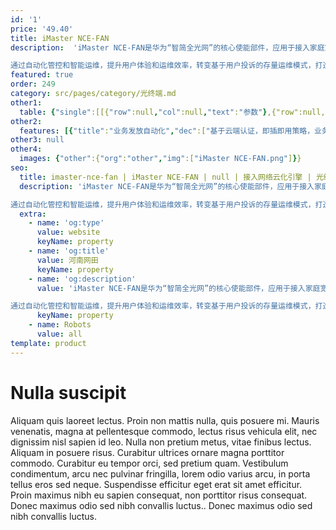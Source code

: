 ```yaml
---
id: '1'
price: '49.40'
title: iMaster NCE-FAN
description:  'iMaster NCE-FAN是华为“智简全光网”的核心使能部件，应用于接入家庭宽带、家庭网络等多种场景。

通过自动化管控和智能运维，提升用户体验和运维效率，转变基于用户投诉的存量运维模式，打造下一代自动化的接入网络。'
featured: true
order: 249
category: src/pages/category/光终端.md
other1: 
  table: {"single":[[{"row":null,"col":null,"text":"参数"},{"row":null,"col":null,"text":"NCE-FAN"}],[{"row":null,"col":null,"text":"基础功能"},{"row":null,"col":null,"text":"拓扑管理\n性能管理\n存量管理\n网元软件管理"}],[{"row":null,"col":null,"text":"网络管理"},{"row":null,"col":null,"text":"接入网络管理\n接入网络自动化\n家庭网络管理"}],[{"row":null,"col":null,"text":"分析与保障"},{"row":null,"col":null,"text":"接入宽带保障"}],[{"row":null,"col":null,"text":"故障识别和处理"},{"row":null,"col":null,"text":"家庭侧故障主动识别\n网络侧故障主动识别\n云端故障主动识别"}],[{"row":null,"col":null,"text":"高可靠性"},{"row":null,"col":null,"text":"本地高可用性\n异地容灾高可用性"}],[{"row":null,"col":null,"text":"系统与公共"},{"row":null,"col":null,"text":"系统管理\n告警管理\n用户管理\n日志管理"}]]}
other2:
  features: [{"title":"业务发放自动化","dec":["基于云端认证，即插即用策略，业务级API,流程可编排等能力，自动完成设备配置、部署、远程软调，大大提高部署效率，降低网络建设成本。"]},{"title":"智能运维","dec":["主动识别家庭侧、网络侧故障；通过对数据特征挖掘，运用AI识别故障模式和故障位置，快速问题诊断和根因分析。"]},{"title":"带宽按需调整/带宽日历","dec":["客户可根据其实际业务诉求，实现带宽的（实时/预约）扩容满足突发流量诉求。同时可实现Pay-as-Grow的商业模式。"]}]
other3: null
other4:
  images: {"other":{"org":"other","img":["iMaster NCE-FAN.png"]}}
seo:
  title: imaster-nce-fan | iMaster NCE-FAN | null | 接入网络云化引擎 | 光终端 | 企业光网络
  description: 'iMaster NCE-FAN是华为“智简全光网”的核心使能部件，应用于接入家庭宽带、家庭网络等多种场景。

通过自动化管控和智能运维，提升用户体验和运维效率，转变基于用户投诉的存量运维模式，打造下一代自动化的接入网络。'
  extra:
    - name: 'og:type'
      value: website
      keyName: property
    - name: 'og:title'
      value: 河南网田
      keyName: property
    - name: 'og:description'
      value: 'iMaster NCE-FAN是华为“智简全光网”的核心使能部件，应用于接入家庭宽带、家庭网络等多种场景。

通过自动化管控和智能运维，提升用户体验和运维效率，转变基于用户投诉的存量运维模式，打造下一代自动化的接入网络。'
      keyName: property
    - name: Robots
      value: all
template: product
---
```


# Nulla suscipit

Aliquam quis laoreet lectus. Proin non mattis nulla, quis posuere mi. Mauris venenatis, magna at pellentesque commodo, lectus risus vehicula elit, nec dignissim nisl sapien id leo. Nulla non pretium metus, vitae finibus lectus. Aliquam in posuere risus. Curabitur ultrices ornare magna porttitor commodo. Curabitur eu tempor orci, sed pretium quam. Vestibulum condimentum, arcu nec pulvinar fringilla, lorem odio varius arcu, in porta tellus eros sed neque. Suspendisse efficitur eget erat sit amet efficitur. Proin maximus nibh eu sapien consequat, non porttitor risus consequat. Donec maximus odio sed nibh convallis luctus.. Donec maximus odio sed nibh convallis luctus.